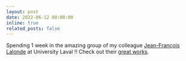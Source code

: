 ```yaml
---
layout: post
date: 2022-06-12 00:00:00
inline: true
related_posts: false
---
```


Spending 1 week in the amazing group of my colleague <a href="http://vision.gel.ulaval.ca/~jflalonde/" rel="noopener" target="blank">Jean-François Lalonde</a> at University Laval !! Check out their <a href="http://vision.gel.ulaval.ca/~jflalonde/publications/" rel="noopener" target="blank">great works</a>.
